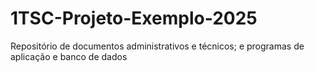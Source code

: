 # 1TSC-Projeto-Exemplo-2025
Repositório de documentos administrativos e técnicos; e programas de aplicação e banco de dados
